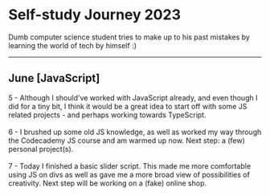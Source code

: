 # Self-study Journey 2023
Dumb computer science student tries to make up to his past mistakes by learning the world of tech by himself :)

---

## June        [JavaScript]
5 - Although I should've worked with JavaScript already, and even though I did for a tiny bit, I think it would be a great idea to start off with some JS related projects - and perhaps working towards TypeScript.
\
\
6 - I brushed up some old JS knowledge, as well as worked my way through the Codecademy JS course and am warmed up now. Next step: a (few) personal project(s).
\
\
7 - Today I finished a basic slider script. This made me more comfortable using JS on divs as well as gave me a more broad view of possibilities of creativity. Next step will be working on a (fake) online shop.
